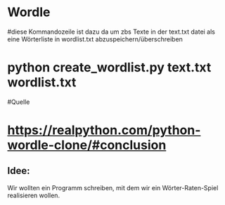 # Wordle

#diese Kommandozeile ist dazu da um zbs Texte in der text.txt datei als eine Wörterliste in wordlist.txt abzuspeichern/überschreiben
# python create_wordlist.py text.txt wordlist.txt

#Quelle
# https://realpython.com/python-wordle-clone/#conclusion

Idee:
--
Wir wollten ein Programm schreiben, mit dem wir ein Wörter-Raten-Spiel realisieren wollen. 
